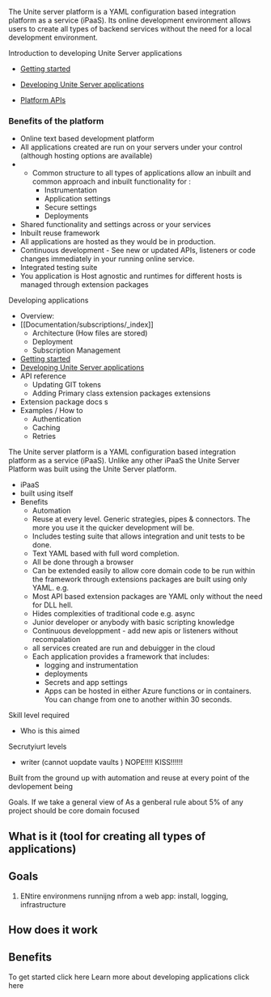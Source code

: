 
The Unite server platform is a YAML configuration based integration platform as a service (iPaaS). Its online development environment allows users to create all types of backend services without the need for a local development environment.

Introduction to developing Unite Server applications
- [Getting started](Documentation/getting-started/_index.md)
- [Developing Unite Server applications](Documentation/developing-unite-server-applications/_index.md)

- [Platform APIs](apis/_index.md)




###  Benefits of the platform
* Online text based development platform
* All applications created are run on your servers under your control (although hosting options are available)
* * Common structure to all types of applications allow an inbuilt and common approach and inbuilt functionality for :
	* Instrumentation
	* Application settings
	* Secure settings
	* Deployments 
* Shared functionality and settings across or your services
* Inbuilt reuse framework  
* All applications are hosted as they would be in production. 
* Continuous development - See new or updated APIs,  listeners or code changes immediately in your running online service.
* Integrated testing suite
* You application is Host agnostic and runtimes for different hosts is managed through extension packages 



Developing applications



- Overview:
- [[Documentation/subscriptions/_index]]
  - Architecture (How files are stored)
  - Deployment
  - Subscription Management
- [Getting started](Documentation/getting-started/_index.md)
- [Developing Unite Server applications](Documentation/developing-unite-server-applications/_index.md)
- API reference
  - Updating GIT tokens
  - Adding Primary class extension packages extensions
- Extension package docs
  s
- Examples / How to
  - Authentication
  - Caching
  - Retries



The Unite server platform is a YAML configuration based integration platform as a service (iPaaS). Unlike any other iPaaS the Unite Server Platform was built using the Unite Server platform.

- iPaaS
- built using itself
- Benefits
  - Automation
  - Reuse at every level. Generic strategies, pipes & connectors. The more you use it the quicker development will be.
  - Includes testing suite that allows integration and unit tests to be done.
  - Text YAML based with full word completion.
  - All be done through a browser
  - Can be extended easily to allow core domain code to be run within the framework through extensions packages are built using only YAML. e.g.
  - Most API based extension packages are YAML only without the need for DLL hell.
  - Hides complexities of traditional code e.g. async
  - Junior developer or anybody with basic scripting knowledge
  - Continuous developpment - add new apis or listeners without recompalation
  - all services created are run and debuigger in the cloud
  - Each application provides a framework that includes:
    - logging and instrumentation
    - deployments
    - Secrets and app settings
    - Apps can be hosted in either Azure functions or in containers. You can change from one to another within 30 seconds.

Skill level required

- Who is this aimed

Secrutyiurt levels

- writer (cannot uopdate vaults ) NOPE!!!! KISS!!!!!!

Built from the ground up with automation and reuse at every point of the devlopement being

Goals.
If we take a general view of As a genberal rule about 5% of any project should be core domain focused

## What is it (tool for creating all types of applications)

## Goals

1.  ENtire environmens runnijng nfrom a web app: install, logging, infrastructure

## How does it work

## Benefits

To get started click here
Learn more about developing applications click here
